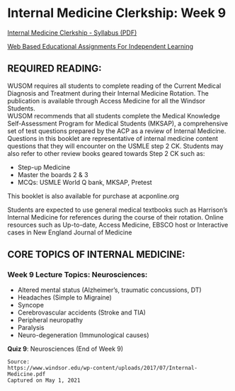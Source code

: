 # Internal Medicine Clerkship: Week 9

[Internal Medicine Clerkship - Syllabus (PDF)](/usmle/im/Internal-Medicine.pdf)

[Web Based Educational Assignments For Independent Learning](/usmle/im/web-based-assignments.md)

## REQUIRED READING:

WUSOM requires all students to complete reading of the Current Medical Diagnosis and Treatment during their Internal Medicine Rotation. The publication is available through Access Medicine for all the Windsor Students.   
WUSOM recommends that all students complete the Medical Knowledge Self-Assessment Program for Medical Students (MKSAP), a comprehensive set of test questions prepared by the ACP as a review of Internal Medicine. Questions in this booklet are representative of internal medicine content questions that they will encounter on the USMLE step 2 CK. Students may also refer to other review books geared
towards Step 2 CK such as:

* Step-up Medicine
* Master the boards 2 & 3
* MCQs: USMLE World Q bank, MKSAP, Pretest

This booklet is also available for purchase at acponline.org

Students are expected to use general medical textbooks such as Harrison’s Internal Medicine for references during the course of their rotation. Online resources such as Up-to-date, Access Medicine, EBSCO host or Interactive cases in New England Journal of Medicine

## CORE TOPICS OF INTERNAL MEDICINE:

### Week 9 Lecture Topics: Neurosciences:

* Altered mental status (Alzheimer’s, traumatic concussions, DT)
* Headaches (Simple to Migraine)
* Syncope
* Cerebrovascular accidents (Stroke and TIA)
* Peripheral neuropathy
* Paralysis
* Neuro-degeneration (Immunological causes)

**Quiz 9**: Neurosciences (End of Week 9)

```
Source:
https://www.windsor.edu/wp-content/uploads/2017/07/Internal-Medicine.pdf
Captured on May 1, 2021
```
